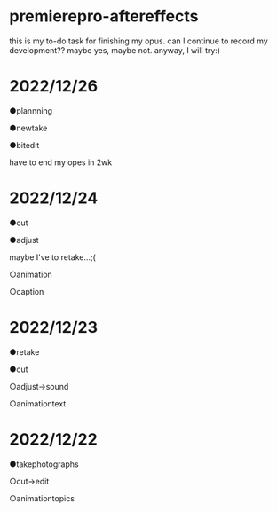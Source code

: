 # premierepro-aftereffects
this is my to-do task for finishing my opus. can I continue to record my development?? maybe yes, maybe not. anyway, I will try:)

# 2022/12/26
●plannning

●newtake

●bitedit

have to end my opes in 2wk

# 2022/12/24
●cut 

●adjust

maybe I've to retake...;(

○animation

○caption 

# 2022/12/23
●retake

●cut

○adjust->sound

○animationtext

# 2022/12/22 
●takephotographs

○cut->edit 

○animationtopics
